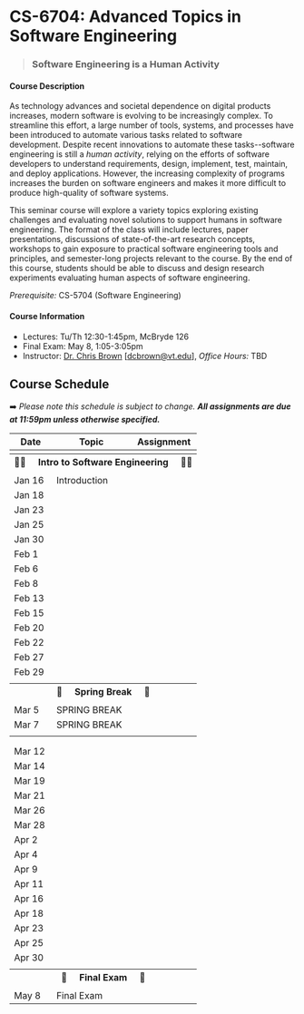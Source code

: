 # CS-6704: Advanced Topics in Software Engineering

>### **Software Engineering is a Human Activity**

#### Course Description

As technology advances and societal dependence on digital products increases, modern software is evolving to be increasingly complex. To streamline this effort, a large number of tools, systems, and processes have been introduced to automate various tasks related to software development. Despite recent innovations to automate these tasks--software engineering is still a *human activity*, relying on the efforts of software developers to understand requirements, design, implement, test, maintain, and deploy applications. However, the increasing complexity of programs increases the burden on software engineers and makes it more difficult to produce high-quality of software systems.

This seminar course will explore a variety topics exploring existing challenges and evaluating novel solutions to support humans in software engineering. The format of the class will include lectures, paper presentations, discussions of state-of-the-art research concepts, workshops to gain exposure to practical software engineering tools and principles, and semester-long projects relevant to the course. By the end of this course, students should be able to discuss and design research experiments evaluating human aspects of software engineering.

*Prerequisite:* CS-5704 (Software Engineering)

#### Course Information

* Lectures: Tu/Th 12:30-1:45pm, McBryde 126
* Final Exam: May 8, 1:05-3:05pm
* Instructor: [Dr. Chris Brown](https://chbrown13.github.io/) [dcbrown@vt.edu], *Office Hours:* TBD


## Course Schedule

➡️ _Please note this schedule is subject to change. **All assignments are due at 11:59pm unless otherwise specified.**_

| Date     | Topic                            |  Assignment       |
|----------|----------------------------------|------------------  |
| <tr><th colspan=3> 👨‍💻 &nbsp;&nbsp;&nbsp; Intro to Software Engineering &nbsp;&nbsp;&nbsp; 👩‍💻 </th></tr> |
| Jan 16 | Introduction |  |
| Jan 18 |  | |
| Jan 23 |  | |
| Jan 25 |  | |
| Jan 30 |  | |
| Feb 1  |  | |
| Feb 6  |  | |
| Feb 8  |  | |
| Feb 13 |  | |
| Feb 15 |  | |
| Feb 20 |  | |
| Feb 22 |  | |
| Feb 27 |  | |
| Feb 29 |  | |
| <tr><th colspan=3> 🌻 &nbsp;&nbsp;&nbsp; Spring Break &nbsp;&nbsp;&nbsp; 🌄 </th></tr> |
| Mar 5  | SPRING BREAK | |
| Mar 7  | SPRING BREAK | |
| <tr><th colspan=3> </th></tr> |
| Mar 12 |  | |
| Mar 14 |  | |
| Mar 19 |  | |
| Mar 21 |  | |
| Mar 26 |  | |
| Mar 28 |  | |
| Apr 2  |  | |
| Apr 4  |  | |
| Apr 9  |  | |
| Apr 11 |  | |
| Apr 16 |  | |
| Apr 18 |  | |
| Apr 23 |  | |
| Apr 25 |  | |
| Apr 30 |  | |
| <tr><th colspan=3> 🏁 &nbsp;&nbsp;&nbsp; Final Exam &nbsp;&nbsp;&nbsp; 💯 </th></tr> |
| May 8  | Final Exam | |


